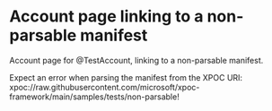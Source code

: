 # Account page linking to a non-parsable manifest

Account page for @TestAccount, linking to a non-parsable manifest.

Expect an error when parsing the manifest from the XPOC URI:
xpoc://raw.githubusercontent.com/microsoft/xpoc-framework/main/samples/tests/non-parsable!
